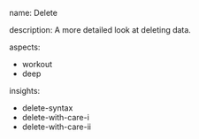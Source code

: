 name: Delete

description: A more detailed look at deleting data.

aspects:
  - workout
  - deep

insights:
  - delete-syntax
  - delete-with-care-i
  - delete-with-care-ii